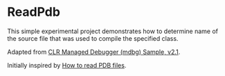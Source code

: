 # ReadPdb

This simple experimental project demonstrates how to determine name of the source file that was used to compile the specified class.

Adapted from [CLR Managed Debugger (mdbg) Sample, v2.1](http://www.microsoft.com/en-ca/download/details.aspx?id=19621).

Initially inspired by [How to read PDB files](http://sorin.serbans.net/blog/?p=257).
